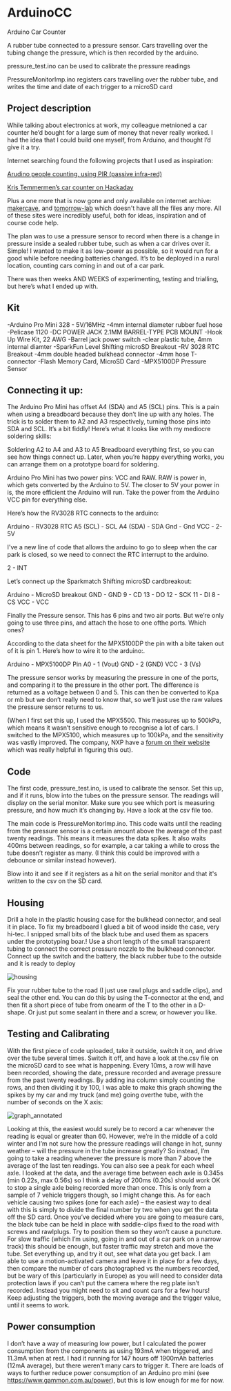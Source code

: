 # ArduinoCC
Arduino Car Counter

A rubber tube connected to a pressure sensor. Cars travelling over the tubing change the pressure, which is then recorded by the arduino.

pressure_test.ino can be used to calibrate the pressure readings

PressureMonitorImp.ino registers cars travelling over the rubber tube, and writes the time and date of each trigger to a microSD card

## Project description

While talking about electronics at work, my colleague metnioned a car counter he’d bought for a large sum of money that never really worked. I had the idea that I could build one myself, from Arduino, and thought I’d give it a try.

Internet searching found the following projects that I used as inspiration:

[Arudino people counting, using PIR (passive infra-red)](https://www.dbpharrison.com/projects/interactivefloor/arduinopeoplecounter1/)

[Kris Temmermen’s car counter on Hackaday](https://hackaday.io/project/4567-traffic-counter-road-tube)

Plus a one more that is  now gone and only available on internet archive: [makercave](https://web.archive.org/web/20141222170015/https://wiki.makercave.org/wiki/Arduino_Vehicle_Traffic_Counter), and [tomorrow-lab](http://www.old.tomorrow-lab.com/lab16) which doesn't have all the files any more. All of these sites were incredibly useful, both for ideas, inspiration and of course code help.

The plan was to use a pressure sensor to record when there is a change in pressure inside a sealed rubber tube, such as when a car drives over it. Simple! I wanted to make it as low-power as possible, so it would run for a good while before needing batteries changed. It’s to be deployed in a rural location, counting cars coming in and out of a car park.

There was then weeks AND WEEKS of experimenting, testing and trialling, but here’s what I ended up with.  

## Kit
-Arduino Pro Mini 328 - 5V/16MHz
-4mm internal diameter rubber fuel hose
-Pelicase 1120
-DC POWER JACK 2.1MM BARREL-TYPE PCB MOUNT
-Hook Up Wire Kit, 22 AWG
-Barrel jack power switch
-clear plastic tube, 4mm internal diamter
-SparkFun Level Shifting microSD Breakout
-RV 3028 RTC Breakout
-4mm double headed bulkhead connector
-4mm hose T-connector
-Flash Memory Card, MicroSD Card
-MPX5100DP Pressure Sensor

## Connecting it up:
The Arduino Pro Mini has offset A4 (SDA) and A5 (SCL) pins. This is a pain when using a breadboard because they don’t line up with any holes. The trick is to solder them to A2 and A3 respectively, turning those pins into SDA and SCL. It’s a bit fiddly! Here’s what it looks like with my mediocre soldering skills:


Soldering A2 to A4 and A3 to A5
Breadboard everything first, so you can see how things connect up. Later, when you’re happy everything works, you can arrange them on a prototype board for soldering.

Arduino Pro Mini has two power pins: VCC and RAW. RAW is power in, which gets converted by the Arduino to 5V. The closer to 5V your power in is, the more efficient the Arduino will run. Take the power from the Arduino VCC pin for everything else.

Here’s how the RV3028 RTC connects to the arduino:

Arduino - RV3028 RTC
A5 (SCL) - SCL
A4 (SDA) - SDA
Gnd - Gnd
VCC - 2-5V

I've a new line of code that allows the arduino to go to sleep when the car park is closed, so we need to connect the RTC interrupt to the arduino.

2 - INT

Let’s connect up the Sparkmatch Shifting microSD cardbreakout:

Arduino - MicroSD breakout
GND - GND
9 - CD
13 - DO
12 - SCK
11 - DI
8 - CS
VCC - VCC

Finally the Pressure sensor. This has 6 pins and two air ports. But we’re only going to use three pins, and attach the hose to one ofthe ports. Which ones?

According to the data sheet for the MPX5100DP the pin with a bite taken out of it is pin 1. Here’s how to wire it to the arduino:.

Arduino - MPX5100DP Pin
A0 - 1 (Vout)
GND - 2 (GND)
VCC - 3 (Vs)

The pressure sensor works by measuring the pressure in one of the ports, and comparing it to the pressure in the other port. The difference is returned as a voltage between 0 and 5. This can then be converted to Kpa or mb but we don’t really need to know that, so we’ll just use the raw values the pressure sensor returns to us.

(When I first set this up, I used the MPX5500. This measures up to 500kPa, which means it wasn’t sensitive enough to recognise a lot of cars. I switched to the MPX5100, which measures up to 100kPa, and the sensitivity was vastly improved. The company, NXP have a [forum on their website](https://community.nxp.com/) which was really helpful in figuring this out).

## Code
The first code, pressure_test.ino, is used to calibrate the sensor. Set this up, and if it runs, blow into the tubes on the pressure sensor. The readings will display on the serial monitor. Make sure you see which port is measuring pressure, and how much it’s changing by. Have a look at the csv file too.

The main code is PressureMonitorImp.ino. This  code waits until the reading from the pressure sensor is a certain amount above the average of the past twenty readings. This means it measures the data spikes. It also waits 400ms between readings, so for example, a car taking a while to cross the tube doesn’t register as many. (I think this could be improved with a debounce or similar instead however).

Blow into it and see if it registers as a hit on the serial monitor and that it's written to the csv on the SD card.

## Housing
Drill a hole in the plastic housing case for the bulkhead connector, and seal it in place. To fix my breadboard I glued a bit of wood inside the case, very hi-tec. I snipped small bits of the black tube and used them as spacers under the prototyping boar.! Use a short length of the small transparent tubing to connect the correct pressure nozzle to the bulkhead connector. Connect up the switch and the battery, the black rubber tube to the outside and it is ready to deploy

![housing](https://user-images.githubusercontent.com/46293785/213927512-b8d7897e-858f-4851-a5f5-a51b65d03545.jpg)

Fix your rubber tube to the road (I just use rawl plugs and saddle clips), and seal the other end. You can do this by using the T-connector at the end, and then fit a short piece of tube from onearm of the T to the other in a D-shape. Or just put some sealant in there and a screw, or however you like.

## Testing and Calibrating
With the first piece of code uploaded, take it outside, switch it on, and drive over the tube several times. Switch it off, and have a look at the.csv file on the microSD card to see what is happening. Every 10ms, a row will have been recorded, showing the date, pressure recorded and average pressure from the past twenty readings. By adding ina column simply counting the rows, and then dividing it by 100, I was able to make this graph showing the spikes by my car and my truck (and me) going overthe tube, with the number of seconds on the X axis:

![graph_annotated](https://user-images.githubusercontent.com/46293785/213927589-e6cc593c-daa3-4e46-8913-950740d5b2f1.JPG)

Looking at this, the easiest would surely be to record a car whenever the reading is equal or greater than 60. However, we’re in the middle of a cold winter and I’m not sure how the pressure readings will change in hot, sunny weather – will the pressure in the tube increase greatly? So instead, I’m going to take a reading whenever the pressure is more than 7 above the average of the last ten readings.
You can also see a peak for each wheel axle. I looked at the data, and the average time between each axle is 0.345s (min 0.22s, max 0.56s) so I think a delay of 200ms (0.20s) should work OK to stop a single axle being recorded more than once. This is only from a sample of 7 vehicle triggers though, so I might change this. 
As for each vehicle causing two spikes (one for each axle) – the easiest way to deal with this is simply to divide the final number by two when you get the data off the SD card.
Once you’ve decided where you are going to measure cars, the black tube can be held in place with saddle-clips fixed to the road with screws and rawlplugs. Try to position them so they won’t cause a puncture. For slow traffic (which I’m using, going in and out of a car park on a narrow track) this should be enough, but faster traffic may stretch and move the tube.
Set everything up, and try it out, see what data you get back. I am able to use a motion-activated camera and leave it in place for a few days, then compare the number of cars photographed vs the numbers recorded, but be wary of this (particularly in Europe) as you will need to consider data protection laws if you can’t put the camera where the reg plate isn’t recorded.
Instead you might need to sit and count cars for a few hours! Keep adjusting the triggers, both the moving average and the trigger value, until it seems to work.

## Power consumption
I don’t have a way of measuring low power, but I calculated the power consumption from the components as using 193mA when triggered, and 11.3mA when at rest. I had it running for 147 hours off 1900mAh batteries (12mA average), but there weren’t many cars to trigger it. There are loads of ways to further reduce power consumption of an Arduino pro mini (see https://www.gammon.com.au/power), but this is low enough for me for now.


